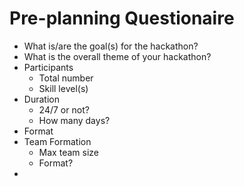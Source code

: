 # Pre-planning Questionaire

- What is/are the goal(s) for the hackathon?
- What is the overall theme of your hackathon?
- Participants
  - Total number
  - Skill level(s)
- Duration
  - 24/7 or not?
  - How many days?
- Format
- Team Formation
  - Max team size
  - Format?
- 